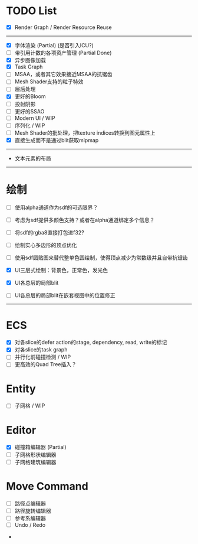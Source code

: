 # TODO List

* [x] Render Graph / Render Resource Reuse
--- 
* [X] 字体渲染 (Partial) (是否引入ICU?)
* [ ] 带引用计数的各项资产管理 (Partial Done)
* [x] 异步图像加载
* [x] Task Graph
* [ ] MSAA，或者其它效果接近MSAA的抗锯齿
* [ ] Mesh Shader支持的粒子特效
* [ ] 层后处理
* [x] 更好的Bloom
* [ ] 投射阴影
* [ ] 更好的SSAO
* [ ] Modern UI / WIP
* [ ] 序列化 / WIP
* [ ] Mesh Shader的批处理，把texture indices转换到图元属性上
* [x] 直接生成而不是通过blit获取mipmap
---
* 文本元素的布局

---

# 绘制
* [ ] 使用alpha通道作为sdf的可选限界？
* [ ] 考虑为sdf提供多颜色支持？或者在alpha通道绑定多个信息？
* [ ] 将sdf的rgba8直接打包进f32?
* [ ] 绘制实心多边形的顶点优化
* [ ] 使用sdf圆贴图来替代整单色圆绘制，使得顶点减少为常数级并且自带抗锯齿

* [x] UI三层式绘制：背景色，正常色，发光色
* [x] UI各总层的局部blit
* [ ] UI各总层的局部blit在嵌套视图中的位置修正

---

# ECS

* [x] 对各slice的defer action的stage, dependency, read, write的标记
* [x] 对各slice的task graph
* [ ] 并行化前碰撞检测 / WIP
* [ ] 更高效的Quad Tree插入？

# Entity
* [ ] 子网格 / WIP

# Editor
* [x] 碰撞箱编辑器 (Partial) 
* [ ] 子网格形状编辑器
* [ ] 子网格建筑编辑器

# Move Command
* [ ] 路径点编辑器
* [ ] 路径旋转编辑器
* [ ] 参考系编辑器
* [ ] Undo / Redo
* 